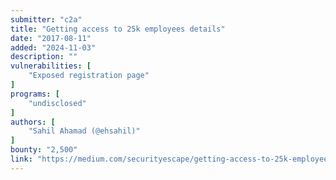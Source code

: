```yaml
---
submitter: "c2a"
title: "Getting access to 25k employees details"
date: "2017-08-11"
added: "2024-11-03"
description: ""
vulnerabilities: [
    "Exposed registration page"
]
programs: [
    "undisclosed"
]
authors: [
    "Sahil Ahamad (@ehsahil)"
]
bounty: "2,500"
link: "https://medium.com/securityescape/getting-access-to-25k-employees-details-c085d18b73f0"
---
```




